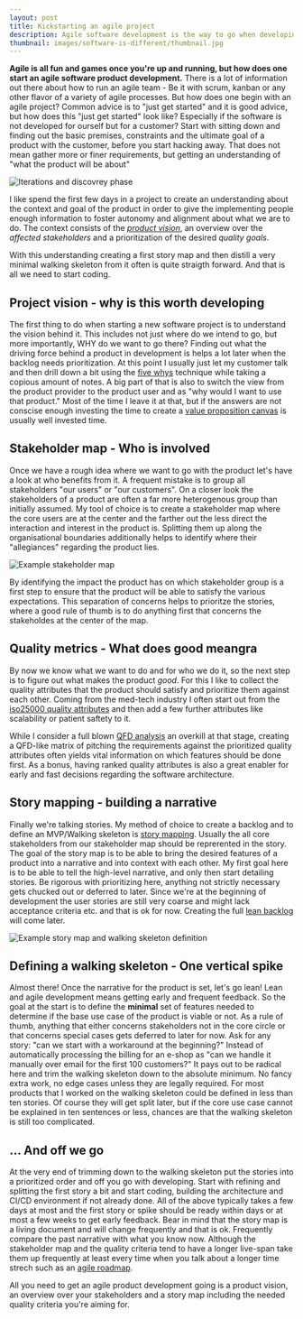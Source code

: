 ```yaml
---
layout: post
title: Kickstarting an agile project
description: Agile software development is the way to go when developing a project. But how does one get started with a project or a product? What is needed to get an initial backlog up and running and how much information should one collect to enable all people involved to act empowered? 
thumbnail: images/software-is-different/thumbnail.jpg
---
```


**Agile is all fun and games once you're up and running, but how does one start an agile software product development.** There is a lot of information out there about how to run an agile team - Be it with scrum, kanban or any other flavor of a variety of agile processes. But how does one begin with an agile project? Common advice is to "just get started" and it is good advice, but how does this "just get started" look like? Especially if the software is not developed for ourself but for a customer? 
Start with sitting down and finding out the basic premises, constraints and the ultimate goal of a product with the customer, before you start hacking away. That does not mean gather more or finer requirements, but getting an understanding of "what the product will be about"

![Iterations and discovrey phase]({{site.baseurl}}/images/kickstart-agile-project/discovery.png)

I like spend the first few days in a project to create an understanding about the context and goal of the product in order to give the implementing people enough information to foster autonomy and alignment about what we are to do. The context consists of the *[product vision](https://dominikberner.ch/a-good-product-vision/)*, an overview over the *affected stakeholders* and a prioritization of the desired *quality goals*. 

With this understanding creating a first story map and then distill a very minimal walking skeleton from it often is quite straigth forward. And that is all we need to start coding. 

## Project vision - why is this worth developing

The first thing to do when starting a new software project is to understand the vision behind it. This includes not just where do we intend to go, but more importantly, WHY do we want to go there? Finding out what the driving force behind a product in development is helps a lot later when the backlog needs prioritization. At this point I usually just let my customer talk and then drill down a bit using the [five whys](https://en.wikipedia.org/wiki/Five_whys) technique while taking a copious amount of notes. A big part of that is also to switch the view from the product provider to the product user and as "why would I want to use that product." Most of the time I leave it at that, but if the answers are not conscise enough investing the time to create a [value proposition canvas](https://vimeo.com/201197034) is usually well invested time. 

## Stakeholder map - Who is involved

Once we have a rough idea where we want to go with the product let's have a look at who benefits from it. A frequent mistake is to group all stakeholders  "our users" or "our customers". On a closer look the stakeholders of a product are often a far more heterogenous group than initially assumed. 
My tool of choice is to create a stakeholder map where the core users are at the center and the farther out the less direct the interaction and interest in the product is. Splitting them up along the organisational boundaries additionally helps to identify where their "allegiances" regarding the product lies. 

![Example stakeholder map]({{site.baseurl}}/images/kickstart-agile-project/Stakeholdermap.jpg)

By identifying the impact the product has on which stakeholder group is a first step to ensure that the product will be able to satisfy the various expectations. This separation of concerns helps to prioritze the stories, where a good rule of thumb is to do anything first that concerns the stakeholdes at the center of the map. 

## Quality metrics - What does good meangra

By now we know what we want to do and for who we do it, so the next step is to figure out what makes the product *good*. For this I like to collect the quality attributes that the product should satisfy and prioritize them against each other. Coming from the med-tech industry I often start out from the [iso25000 quality attributes](https://iso25000.com/index.php/en/iso-25000-standards/iso-25010) and then add a few further attributes like scalability or patient saftety to it. 

While I consider a full blown [QFD analysis](https://de.wikipedia.org/wiki/Quality_Function_Deployment) an overkill at that stage, creating a QFD-like matrix of pitching the requirements against the prioritized quality attributes often yields vital information on which features should be done first. As a bonus, having ranked quality attributes is also a great enabler for early and fast decisions regarding the software architecture. 

## Story mapping - building a narrative 

Finally we're talking stories. My method of choice to create a backlog and to define an MVP/Walking skeleton is [story mapping](https://medium.com/@priyank.it/user-story-mapping-product-backlog-creation-7ea9a54f7f0e). Usually the all core stakeholders from our stakeholder map should be reprerented in the story. The goal of the story map is to be able to bring the desired features of a product into a narrative and into context with each other. My first goal here is to be able to tell the high-level narrative, and only then start detailing stories. Be rigorous with prioritizing here, anything not strictly necessary gets chucked out or deferred to later. Since we're at the beginning of development the user stories are still very coarse and might lack acceptance criteria etc. and that is ok for now. Creating the full [lean backlog](https://dominikberner.ch/lean-backlog-handling/) will come later. 

![Example story map and walking skeleton definition]({{site.baseurl}}/images/kickstart-agile-project/story-map.jpg)

## Defining a walking skeleton - One vertical spike

Almost there! Once the narrative for the product is set, let's go lean! Lean and agile development means getting early and frequent feedback. So the goal at the start is to define the **minimal** set of features needed to determine if the base use case of the product is viable or not. As a rule of thumb, anything that either concerns stakeholders not in the core circle or that concerns special cases gets deferred to later for now. Ask for any story: "can we start with a workaround at the beginning?" Instead of automatically processing the billing for an e-shop as "can we handle it manually over email for the first 100 customers?"
It pays out to be radical here and trim the walking skeleton down to the absolute minimum. No fancy extra work, no edge cases unless they are legally required. For most products that I worked on the walking skeleton could be defined in less than ten stories. Of course they will get split later, but if the core use case cannot be explained in ten sentences or less, chances are that the walking skeleton is still too complicated. 

## ... And off we go

At the very end of trimming down to the walking skeleton put the stories into a prioritized order and off you go with developing. Start with refining and splitting the first story a bit and start coding, building the architecture and CI/CD environment if not already done. All of the above typically takes a few days at most and the first story or spike should be ready within days or at most a few weeks to get early feedback. Bear in mind that the story map is a living document and will change frequently and that is ok. Frequently compare the past narrative with what you know now. Although the stakeholder map and the quality criteria tend to have a longer live-span take them up frequently at least every time when you talk about a longer time strech such as an [agile roadmap](https://dominikberner.ch/Agile-Roadmapping/). 

All you need to get an agile product development going is a product vision, an overview over your stakeholders and a story map including the needed quality criteria you're aiming for. 
